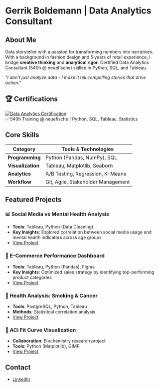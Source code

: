 # Gerrik Boldemann | Data Analytics Consultant

## About Me

Data storyteller with a passion for transforming numbers into narratives. With a background in fashion design and 5 years of retail experience, I bridge **creative thinking** and **analytical rigor**. Certified Data Analytics Consultant (540h @ neuefische) skilled in Python, SQL, and Tableau.

*"I don't just analyze data - I make it tell compelling stories that drive action."*

## 🏆 Certifications 
[![Data Analytics Certification](https://img.shields.io/badge/View_Certificate-2ea44f)](docs/neuefische-certification.pdf)  
✅ 540h Training @ neuefische | Python, SQL, Tableau, Statistics

## Core Skills

| Category          | Tools & Technologies         |
|-------------------|------------------------------|
| **Programming**   | Python (Pandas, NumPy), SQL  |
| **Visualization** | Tableau, Matplotlib, Seaborn|
| **Analytics**     | A/B Testing, Regression, K-Means |
| **Workflow**      | Git, Agile, Stakeholder Management |

## Featured Projects

### 📊 Social Media vs Mental Health Analysis  
- **Tools**: Tableau, Python (Data Cleaning)  
- **Key Insights**: Explored correlation between social media usage and mental health indicators across age groups  
- [View Project](Students_Social_Media_Addiction_Analyse/)  

### 🛒 E-Commerce Performance Dashboard
- **Tools**: Tableau, Python (Pandas), Figma
- **Key Insights**: Optimized sales strategy by identifying top-performing product categories
- [View Project](Business_Analytics/)

### 🏥 Health Analysis: Smoking & Cancer
- **Tools**: PostgreSQL, Python, Tableau  
- **Methods**: Statistical correlation analysis  
- [View Project](Health_Analyse/)  

### 🌿 ACi Fit Curve Visualization
- **Collaboration**: Biochemistry research project  
- **Tools**: Python (Matplotlib), GIMP  
- [View Project](ACi_Fit_Kurve/)  

## Contact
- [LinkedIn](https://linkedin.com/in/your-profile)
